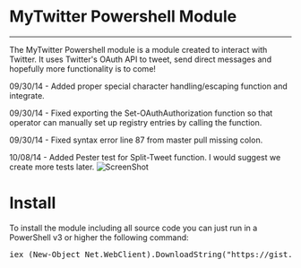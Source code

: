 # MyTwitter Powershell Module
- - -
The MyTwitter Powershell module is a module created to interact with Twitter.  It uses Twitter's OAuth API to tweet, send direct messages and hopefully more functionality is to come!

09/30/14 - Added proper special character handling/escaping function and integrate.  

09/30/14 - Fixed exporting the Set-OAuthAuthorization function so that operator can manually set up registry entries by calling the function.  

09/30/14 - Fixed syntax error line 87 from master pull missing colon.

10/08/14 - Added Pester test for Split-Tweet function. I would suggest we create more tests later.
![ScreenShot](https://raw.githubusercontent.com/MyTwitter/MyTwitter/master/PesterSplitTweet.gif)

# Install
To install the module including all source code you can just run in a PowerShell v3 or higher the following command:
<pre>
iex (New-Object Net.WebClient).DownloadString("https://gist.githubusercontent.com/stefanstranger/2138dc710576bc40b64b/raw/bfd25a0e7363e9a1906908b0695ebcffaa508276/InstallMyTwitterModule.ps1")
</pre>
